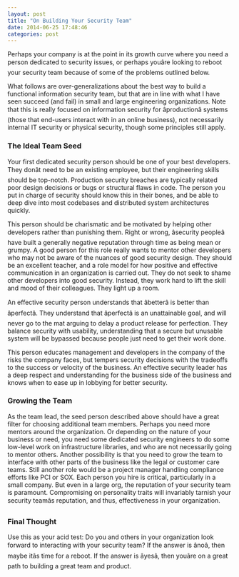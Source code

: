 ```yaml
---
layout: post
title: "On Building Your Security Team"
date: 2014-06-25 17:48:46
categories: post
---
```

Perhaps your company is at the point in its growth curve where you need a person dedicated to security issues, or perhaps youâre looking to reboot your security team because of some of the problems outlined below.  

What follows are over-generalizations about the best way to build a functional information security team, but that are in line with what I have seen succeed (and fail) in small and large engineering organizations.  Note that this is really focused on information security for âproductionâ systems (those that end-users interact with in an online business), not necessarily internal IT security or physical security, though some principles still apply.

<h3>The Ideal Team Seed</h3>
Your first dedicated security person should be one of your best developers.  They donât need to be an existing employee, but their engineering skills should be top-notch.  Production security breaches are typically related poor design decisions or bugs or structural flaws in code.  The person you put in charge of security should know this in their bones, and be able to deep dive into most codebases and distributed system architectures quickly.

This person should be charismatic and be motivated by helping other developers rather than punishing them.  Right or wrong, âsecurity peopleâ have built a generally negative reputation through time as being mean or grumpy.  A good person for this role really wants to mentor other developers who may not be aware of the nuances of good security design.  They should be an excellent teacher, and a role model for how positive and effective communication in an organization is carried out.  They do not seek to shame other developers into good security.   Instead, they work hard to lift the skill and mood of their colleagues.  They light up a room.

An effective security person understands that âbetterâ is better than âperfectâ.  They understand that âperfectâ is an unattainable goal, and will never go to the mat arguing to delay a product release for perfection.  They balance security with usability, understanding that a secure but unusable system will be bypassed because people just need to get their work done.

This person educates management and developers in the company of the risks the company faces, but tempers security decisions with the tradeoffs to the success or velocity of the business.  An effective security leader has a deep respect and understanding for the business side of the business and knows when to ease up in lobbying for better security.

<h3>Growing the Team</h3>
As the team lead, the seed person described above should have a great filter for choosing additional team members.  Perhaps you need more mentors around the organization.  Or depending on the nature of your business or need, you need some dedicated security engineers to do some low-level work on infrastructure libraries, and who are not necessarily going to mentor others.  Another possibility is that you need to grow the team to interface with other parts of the business like the legal or customer care teams.  Still another role would be a project manager handling compliance efforts like PCI or SOX.  Each person you hire is critical, particularly in a small company.  But even in a large org, the reputation of your security team is paramount.  Compromising on personality traits will invariably tarnish your security teamâs reputation, and thus, effectiveness in your organization.  

<h3>Final Thought</h3>
Use this as your acid test:  Do you and others in your organization look forward to interacting with your security team?  If the answer is ânoâ, then maybe itâs time for a reboot.  If the answer is âyesâ, then youâre on a great path to building a great team and product.
